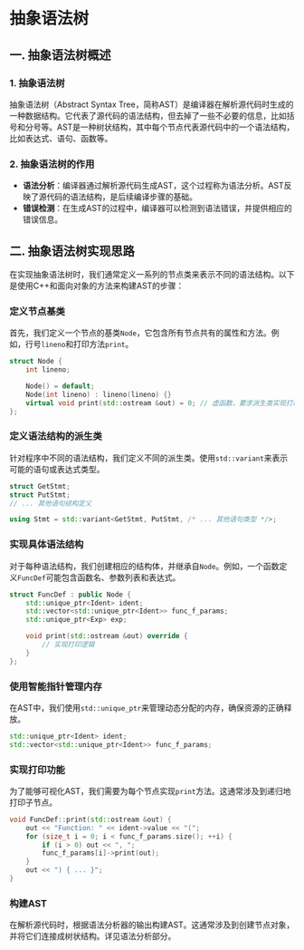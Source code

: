 # 抽象语法树

## 一. 抽象语法树概述

### 1. 抽象语法树
抽象语法树（Abstract Syntax Tree，简称AST）是编译器在解析源代码时生成的一种数据结构。它代表了源代码的语法结构，但去掉了一些不必要的信息，比如括号和分号等。AST是一种树状结构，其中每个节点代表源代码中的一个语法结构，比如表达式、语句、函数等。

### 2. 抽象语法树的作用
- **语法分析**：编译器通过解析源代码生成AST，这个过程称为语法分析。AST反映了源代码的语法结构，是后续编译步骤的基础。
- **错误检测**：在生成AST的过程中，编译器可以检测到语法错误，并提供相应的错误信息。
## 二. 抽象语法树实现思路

在实现抽象语法树时，我们通常定义一系列的节点类来表示不同的语法结构。以下是使用C++和面向对象的方法来构建AST的步骤：

### 定义节点基类
首先，我们定义一个节点的基类`Node`，它包含所有节点共有的属性和方法。例如，行号`lineno`和打印方法`print`。

```cpp
struct Node {
    int lineno;

    Node() = default;
    Node(int lineno) : lineno(lineno) {}
    virtual void print(std::ostream &out) = 0; // 虚函数，要求派生类实现打印功能
};
```

### 定义语法结构的派生类
针对程序中不同的语法结构，我们定义不同的派生类。使用`std::variant`来表示可能的语句或表达式类型。

```cpp
struct GetStmt;
struct PutStmt;
// ... 其他语句结构定义

using Stmt = std::variant<GetStmt, PutStmt, /* ... 其他语句类型 */>;
```

### 实现具体语法结构
对于每种语法结构，我们创建相应的结构体，并继承自`Node`。例如，一个函数定义`FuncDef`可能包含函数名、参数列表和表达式。

```cpp
struct FuncDef : public Node {
    std::unique_ptr<Ident> ident;
    std::vector<std::unique_ptr<Ident>> func_f_params;
    std::unique_ptr<Exp> exp;

    void print(std::ostream &out) override {
        // 实现打印逻辑
    }
};
```

### 使用智能指针管理内存
在AST中，我们使用`std::unique_ptr`来管理动态分配的内存，确保资源的正确释放。

```cpp
std::unique_ptr<Ident> ident;
std::vector<std::unique_ptr<Ident>> func_f_params;
```

### 实现打印功能
为了能够可视化AST，我们需要为每个节点实现`print`方法。这通常涉及到递归地打印子节点。

```cpp
void FuncDef::print(std::ostream &out) {
    out << "Function: " << ident->value << "(";
    for (size_t i = 0; i < func_f_params.size(); ++i) {
        if (i > 0) out << ", ";
        func_f_params[i]->print(out);
    }
    out << ") { ... }";
}
```

### 构建AST
在解析源代码时，根据语法分析器的输出构建AST。这通常涉及到创建节点对象，并将它们连接成树状结构。详见语法分析部分。
